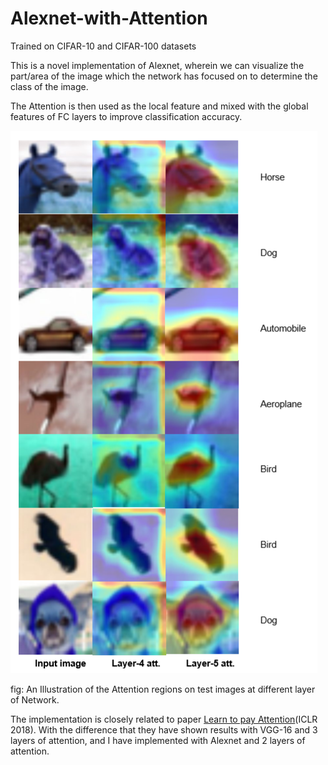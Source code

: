 # Alexnet-with-Attention
Trained on CIFAR-10 and CIFAR-100 datasets 

This is a novel implementation of Alexnet, wherein we can visualize the part/area of the image which the network has focused on to determine the class of the image.

The Attention is then used as the local feature and mixed with the global features of FC layers to improve classification accuracy.

![Results](results.png)

fig: An Illustration of the Attention regions on test images at different layer of Network.

The implementation is closely related to paper [Learn to pay Attention](https://arxiv.org/abs/1804.02391)(ICLR 2018). With the difference that they have shown results with VGG-16 and 3 layers of attention, and I have implemented with Alexnet and 2 layers of attention.
